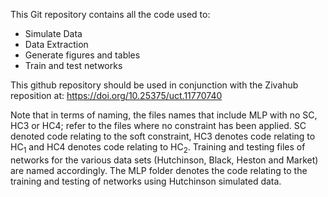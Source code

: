 This Git repository contains all the code used to:

- Simulate Data
- Data Extraction
- Generate figures and tables
- Train and test networks


This github repository should be used in conjunction with the Zivahub reposition at: https://doi.org/10.25375/uct.11770740


Note that in terms of naming, the files names that include MLP with no SC, HC3 or HC4; refer to the files where no constraint has been applied. SC denoted code relating to the soft constraint, HC3 denotes code relating to $\text{HC}_1$ and HC4 denotes code relating to $\text{HC}_2$. Training and testing files of networks for the various data sets (Hutchinson, Black, Heston and Market) are named accordingly. The MLP folder denotes the code relating to the training and testing of networks using Hutchinson simulated data.

